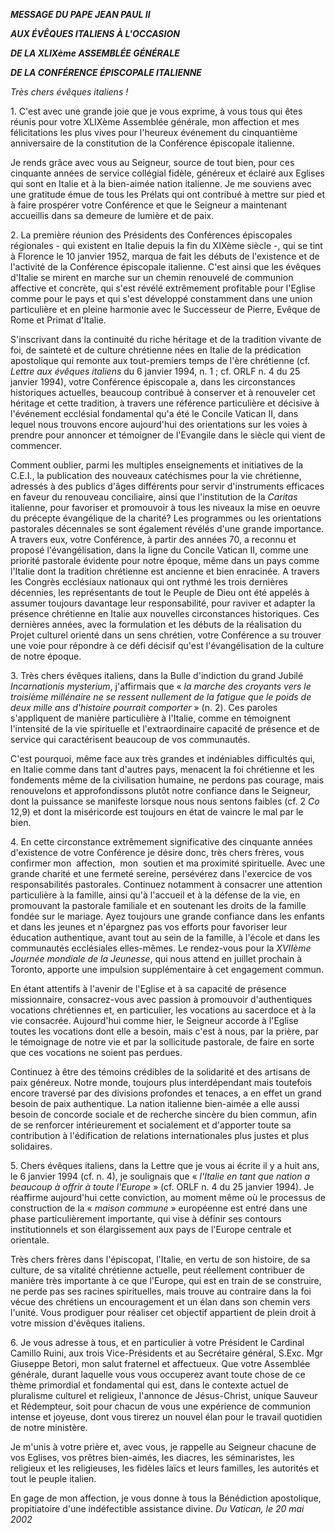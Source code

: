 ***MESSAGE DU PAPE JEAN PAUL II***

***AUX ÉVÊQUES ITALIENS À L'OCCASION***

***DE LA XLIXème ASSEMBLÉE GÉNÉRALE***

***DE LA CONFÉRENCE ÉPISCOPALE ITALIENNE***

*Très chers évêques italiens !*

1. C'est avec une grande joie que je vous exprime, à vous tous qui êtes réunis pour votre XLIXème Assemblée générale, mon affection et mes félicitations les plus vives pour l'heureux événement du cinquantième anniversaire de la constitution de la Conférence épiscopale italienne.

Je rends grâce avec vous au Seigneur, source de tout bien, pour ces cinquante années de service collégial fidèle, généreux et éclairé aux Eglises qui sont en Italie et à la bien-aimée nation italienne. Je me souviens avec une gratitude émue de tous les Prélats qui ont contribué à mettre sur pied et à faire prospérer votre Conférence et que le Seigneur a maintenant accueillis dans sa demeure de lumière et de paix.

2. La première réunion des Présidents des Conférences épiscopales régionales - qui existent en Italie depuis la fin du XIXème siècle -, qui se tint à Florence le 10 janvier 1952, marqua de fait les débuts de l'existence et de l'activité de la Conférence épiscopale italienne. C'est ainsi que les évêques d'Italie se mirent en marche sur un chemin renouvelé de communion affective et concrète, qui s'est révélé extrêmement profitable pour l'Eglise comme pour le pays et qui s'est développé constamment dans une union particulière et en pleine harmonie avec le Successeur de Pierre, Evêque de Rome et Primat d'Italie.

S'inscrivant dans la continuité du riche héritage et de la tradition vivante de foi, de sainteté et de culture chrétienne nées en Italie de la prédication apostolique qui remonte aux tout-premiers temps de l'ère chrétienne (cf. *Lettre aux évêques italiens* du 6 janvier 1994, n. 1 ; cf. ORLF n. 4 du 25 janvier 1994), votre Conférence épiscopale a, dans les circonstances historiques actuelles, beaucoup contribué à conserver et à renouveler cet héritage et cette tradition, à travers une référence particulière et décisive à l'événement ecclésial fondamental qu'a été le Concile Vatican II, dans lequel nous trouvons encore aujourd'hui des orientations sur les voies à prendre pour annoncer et témoigner de l'Evangile dans le siècle qui vient de commencer.

Comment oublier, parmi les multiples enseignements et initiatives de la C.E.I., la publication des nouveaux catéchismes pour la vie chrétienne, adressés à des publics d'âges différents pour servir d'instruments efficaces en faveur du renouveau conciliaire, ainsi que l'institution de la *Caritas* italienne, pour favoriser et promouvoir à tous les niveaux la mise en oeuvre du précepte évangélique de la charité? Les programmes ou les orientations pastorales décennales se sont également révélés d'une grande importance. A travers eux, votre Conférence, à partir des années 70, a reconnu et proposé l'évangélisation, dans la ligne du Concile Vatican II, comme une priorité pastorale évidente pour notre époque, même dans un pays comme l'Italie dont la tradition chrétienne est ancienne et bien enracinée. A travers les Congrès ecclésiaux nationaux qui ont rythmé les trois dernières décennies, les représentants de tout le Peuple de Dieu ont été appelés à assumer toujours davantage leur responsabilité, pour raviver et adapter la présence chrétienne en Italie aux nouvelles circonstances historiques. Ces dernières années, avec la formulation et les débuts de la réalisation du Projet culturel orienté dans un sens chrétien, votre Conférence a su trouver une voie pour répondre à ce défi décisif qu'est l'évangélisation de la culture de notre époque.

3. Très chers évêques italiens, dans la Bulle d'indiction du grand Jubilé *Incarnationis mysterium*, j'affirmais que « *la marche des croyants vers le troisième millénaire ne se ressent nullement de la fatigue que le poids de deux mille ans d'histoire pourrait comporter* » (n. 2). Ces paroles s'appliquent de manière particulière à l'Italie, comme en témoignent l'intensité de la vie spirituelle et l'extraordinaire capacité de présence et de service qui caractérisent beaucoup de vos communautés.

C'est pourquoi, même face aux très grandes et indéniables difficultés qui, en Italie comme dans tant d'autres pays, menacent la foi chrétienne et les fondements même de la civilisation humaine, ne perdons pas courage, mais renouvelons et approfondissons plutôt notre confiance dans le Seigneur, dont la puissance se manifeste lorsque nous nous sentons faibles (cf. 2 *Co* 12,9) et dont la miséricorde est toujours en état de vaincre le mal par le bien.

4. En cette circonstance extrêmement significative des cinquante années d'existence de votre Conférence je désire donc, très chers frères, vous confirmer mon  affection,  mon  soutien et ma proximité spirituelle. Avec une grande charité et une fermeté sereine, persévérez dans l'exercice de vos responsabilités pastorales. Continuez notamment à consacrer une attention particulière à la famille, ainsi qu'à l'accueil et à la défense de la vie, en promouvant la pastorale familiale et en soutenant les droits de la famille fondée sur le mariage. Ayez toujours une grande confiance dans les enfants et dans les jeunes et n'épargnez pas vos efforts pour favoriser leur éducation authentique, avant tout au sein de la famille, à l'école et dans les communautés ecclésiales elles-mêmes. Le rendez-vous pour la *XVIIème Journée mondiale de la Jeunesse*, qui nous attend en juillet prochain à Toronto, apporte une impulsion supplémentaire à cet engagement commun.

En étant attentifs à l'avenir de l'Eglise et à sa capacité de présence missionnaire, consacrez-vous avec passion à promouvoir d'authentiques vocations chrétiennes et, en particulier, les vocations au sacerdoce et à la vie consacrée. Aujourd'hui comme hier, le Seigneur accorde à l'Eglise toutes les vocations dont elle a besoin, mais c'est à nous, par la prière, par le témoignage de notre vie et par la sollicitude pastorale, de faire en sorte que ces vocations ne soient pas perdues.

Continuez à être des témoins crédibles de la solidarité et des artisans de paix généreux. Notre monde, toujours plus interdépendant mais toutefois encore traversé par des divisions profondes et tenaces, a en effet un grand besoin de paix authentique. La nation italienne bien-aimée a elle aussi besoin de concorde sociale et de recherche sincère du bien commun, afin de se renforcer intérieurement et socialement et d'apporter toute sa contribution à l'édification de relations internationales plus justes et plus solidaires.

5. Chers évêques italiens, dans la Lettre que je vous ai écrite il y a huit ans, le 6 janvier 1994 (cf. n. 4), je soulignais que « *l'Italie en tant que nation a beaucoup à offrir à toute l'Europe* » (cf. ORLF n. 4 du 25 janvier 1994). Je réaffirme aujourd'hui cette conviction, au moment même où le processus de construction de la « *maison commune* » européenne est entré dans une phase particulièrement importante, qui vise à définir ses contours institutionnels et son élargissement aux pays de l'Europe centrale et orientale.

Très chers frères dans l'épiscopat, l'Italie, en vertu de son histoire, de sa culture, de sa vitalité chrétienne actuelle, peut réellement contribuer de manière très importante à ce que l'Europe, qui est en train de se construire, ne perde pas ses racines spirituelles, mais trouve au contraire dans la foi vécue des chrétiens un encouragement et un élan dans son chemin vers l'unité. Vous prodiguer pour réaliser cet objectif appartient de plein droit à votre mission d'évêques italiens.

6. Je vous adresse à tous, et en particulier à votre Président le Cardinal Camillo Ruini, aux trois Vice-Présidents et au Secrétaire général, S.Exc. Mgr Giuseppe Betori, mon salut fraternel et affectueux. Que votre Assemblée générale, durant laquelle vous vous occuperez avant toute chose de ce thème primordial et fondamental qui est, dans le contexte actuel de pluralisme culturel et religieux, l'annonce de Jésus-Christ, unique Sauveur et Rédempteur, soit pour chacun de vous une expérience de communion intense et joyeuse, dont vous tirerez un nouvel élan pour le travail quotidien de notre ministère.

Je m'unis à votre prière et, avec vous, je rappelle au Seigneur chacune de vos Eglises, vos prêtres bien-aimés, les diacres, les séminaristes, les religieux et les religieuses, les fidèles laïcs et leurs familles, les autorités et tout le peuple italien.

En gage de mon affection, je vous donne à tous la Bénédiction apostolique, propitiatoire d'une indéfectible assistance divine. *Du Vatican, le 20 mai 2002*